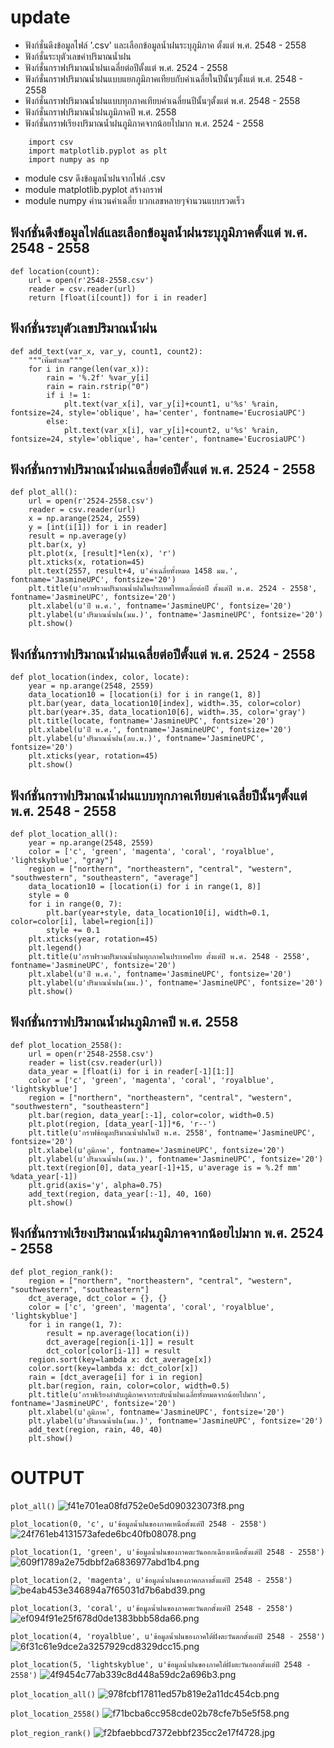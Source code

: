 # update
- ฟังก์ชั่นดึงข้อมูลไฟล์ '.csv' และเลือกข้อมูลน้ำฝนระบุภูมิภาค ตั้งแต่ พ.ศ. 2548 - 2558
- ฟังก์ชั่นระบุตัวเลขค่าปริมาณน้ำฝน
- ฟังก์ชั่นกราฟปริมาณน้ำฝนเฉลี่ยต่อปีตั้งแต่ พ.ศ. 2524 - 2558
- ฟังก์ชั่นกราฟปริมาณน้ำฝนแบบแยกภูมิภาคเทียบกับค่าเฉลี่ยในปีนั้นๆตั้งแต่ พ.ศ. 2548 - 2558
- ฟังก์ชั่นกราฟปริมาณน้ำฝนแบบทุกภาคเทียบค่าเฉลี่ยนปีนั้นๆตั้งแต่ พ.ศ. 2548 - 2558
- ฟังก์ชั่นกราฟปริมาณน้ำฝนภูมิภาคปี พ.ศ. 2558
- ฟังก์ชั่นกราฟเรียงปริมาณน้ำฝนภูมิภาคจากน้อยไปมาก พ.ศ. 2524 - 2558

```
    import csv
    import matplotlib.pyplot as plt
    import numpy as np
```
- module csv ดึงข้อมูลน้ำฝนจากไฟล์ .csv
- module matplotlib.pyplot สร้างกราฟ
- module numpy คำนวนค่าเฉลี่ย บวกเลขหลายๆจำนวนแบบรวดเร็ว

## ฟังก์ชั่นดึงข้อมูลไฟล์และเลือกข้อมูลน้ำฝนระบุภูมิภาคตั้งแต่ พ.ศ. 2548 - 2558

```
def location(count):
    url = open(r'2548-2558.csv')
    reader = csv.reader(url)
    return [float(i[count]) for i in reader]
```

## ฟังก์ชั่นระบุตัวเลขปริมาณน้ำฝน

```
def add_text(var_x, var_y, count1, count2):
    """เพิ่มตัวเลข"""
    for i in range(len(var_x)):
        rain = '%.2f' %var_y[i]
        rain = rain.rstrip("0")
        if i != 1:
            plt.text(var_x[i], var_y[i]+count1, u'%s' %rain, fontsize=24, style='oblique', ha='center', fontname='EucrosiaUPC')
        else:
            plt.text(var_x[i], var_y[i]+count2, u'%s' %rain, fontsize=24, style='oblique', ha='center', fontname='EucrosiaUPC')
```

## ฟังก์ชั่นกราฟปริมาณน้ำฝนเฉลี่ยต่อปีตั้งแต่ พ.ศ. 2524 - 2558

```
def plot_all():
    url = open(r'2524-2558.csv')
    reader = csv.reader(url)
    x = np.arange(2524, 2559)
    y = [int(i[1]) for i in reader]
    result = np.average(y)
    plt.bar(x, y)
    plt.plot(x, [result]*len(x), 'r')
    plt.xticks(x, rotation=45)
    plt.text(2557, result+4, u'ค่าเฉลี่ยทั้งหมด 1458 มม.', fontname='JasmineUPC', fontsize='20')
    plt.title(u'กราฟรวมปริมาณน้ำฝนในประเทศไทยเฉลี่ยต่อปี ตั้งแต่ปี พ.ศ. 2524 - 2558', fontname='JasmineUPC', fontsize='20')
    plt.xlabel(u'ปี พ.ศ.', fontname='JasmineUPC', fontsize='20')
    plt.ylabel(u'ปริมาณน้ำฝน(มม.)', fontname='JasmineUPC', fontsize='20')
    plt.show()
```

## ฟังก์ชั่นกราฟปริมาณน้ำฝนเฉลี่ยต่อปีตั้งแต่ พ.ศ. 2524 - 2558

```
def plot_location(index, color, locate):
    year = np.arange(2548, 2559)
    data_location10 = [location(i) for i in range(1, 8)]
    plt.bar(year, data_location10[index], width=.35, color=color)
    plt.bar(year+.35, data_location10[6], width=.35, color='gray')
    plt.title(locate, fontname='JasmineUPC', fontsize='20')
    plt.xlabel(u'ปี พ.ศ.', fontname='JasmineUPC', fontsize='20')
    plt.ylabel(u'ปริมาณน้ำฝน(ลบ.ม.)', fontname='JasmineUPC', fontsize='20')
    plt.xticks(year, rotation=45)
    plt.show()
```

## ฟังก์ชั่นกราฟปริมาณน้ำฝนแบบทุกภาคเทียบค่าเฉลี่ยปีนั้นๆตั้งแต่ พ.ศ. 2548 - 2558

```
def plot_location_all():
    year = np.arange(2548, 2559)
    color = ['c', 'green', 'magenta', 'coral', 'royalblue', 'lightskyblue', "gray"]
    region = ["northern", "northeastern", "central", "western", "southwestern", "southeastern", "average"]
    data_location10 = [location(i) for i in range(1, 8)]
    style = 0
    for i in range(0, 7):
        plt.bar(year+style, data_location10[i], width=0.1, color=color[i], label=region[i])
        style += 0.1
    plt.xticks(year, rotation=45)
    plt.legend()
    plt.title(u'กราฟรวมปริมาณน้ำฝนทุกภาคในประเทศไทย ตั้งแต่ปี พ.ศ. 2548 - 2558', fontname='JasmineUPC', fontsize='20')
    plt.xlabel(u'ปี พ.ศ.', fontname='JasmineUPC', fontsize='20')
    plt.ylabel(u'ปริมาณน้ำฝน(มม.)', fontname='JasmineUPC', fontsize='20')
    plt.show()
```
## ฟังก์ชั่นกราฟปริมาณน้ำฝนภูมิภาคปี พ.ศ. 2558

```
def plot_location_2558():
    url = open(r'2548-2558.csv')
    reader = list(csv.reader(url))
    data_year = [float(i) for i in reader[-1][1:]]
    color = ['c', 'green', 'magenta', 'coral', 'royalblue', 'lightskyblue']
    region = ["northern", "northeastern", "central", "western", "southwestern", "southeastern"]
    plt.bar(region, data_year[:-1], color=color, width=0.5)
    plt.plot(region, [data_year[-1]]*6, 'r--')
    plt.title(u'กราฟข้อมูลปริมาณน้ำฝนในปี พ.ศ. 2558', fontname='JasmineUPC', fontsize='20')
    plt.xlabel(u'ภูมิภาค', fontname='JasmineUPC', fontsize='20')
    plt.ylabel(u'ปริมาณน้ำฝน(มม.)', fontname='JasmineUPC', fontsize='20')
    plt.text(region[0], data_year[-1]+15, u'average is = %.2f mm' %data_year[-1])
    plt.grid(axis='y', alpha=0.75)
    add_text(region, data_year[:-1], 40, 160)
    plt.show()
```

## ฟังก์ชั่นกราฟเรียงปริมาณน้ำฝนภูมิภาคจากน้อยไปมาก พ.ศ. 2524 - 2558

```
def plot_region_rank():
    region = ["northern", "northeastern", "central", "western", "southwestern", "southeastern"]
    dct_average, dct_color = {}, {}
    color = ['c', 'green', 'magenta', 'coral', 'royalblue', 'lightskyblue']
    for i in range(1, 7):
        result = np.average(location(i))
        dct_average[region[i-1]] = result
        dct_color[color[i-1]] = result
    region.sort(key=lambda x: dct_average[x])
    color.sort(key=lambda x: dct_color[x])
    rain = [dct_average[i] for i in region]
    plt.bar(region, rain, color=color, width=0.5)
    plt.title(u'กราฟเรียงลำดับภูมิภาคจากระดับน้ำฝนเฉลี่ยทั้งหมดจากน้อยไปมาก', fontname='JasmineUPC', fontsize='20')
    plt.xlabel(u'ภูมิภาค', fontname='JasmineUPC', fontsize='20')
    plt.ylabel(u'ปริมาณน้ำฝน(มม.)', fontname='JasmineUPC', fontsize='20')
    add_text(region, rain, 40, 40)
    plt.show()
```

# OUTPUT
`plot_all()`
![f41e701ea08fd752e0e5d090323073f8.png](https://www.img.in.th/images/f41e701ea08fd752e0e5d090323073f8.png)

`plot_location(0, 'c', u'ข้อมูลน้ำฝนของภาคเหนือตั้งแต่ปี 2548 - 2558')`
![24f761eb4131573afede6bc40fb08078.png](https://www.img.in.th/images/24f761eb4131573afede6bc40fb08078.png)

`plot_location(1, 'green', u'ข้อมูลน้ำฝนของภาคตะวันออกเฉียงเหนือตั้งแต่ปี 2548 - 2558')`
![609f1789a2e75dbbf2a6836977abd1b4.png](https://www.img.in.th/images/609f1789a2e75dbbf2a6836977abd1b4.png)

`plot_location(2, 'magenta', u'ข้อมูลน้ำฝนของภาคกลางตั้งแต่ปี 2548 - 2558')`
![be4ab453e346894a7f65031d7b6abd39.png](https://www.img.in.th/images/be4ab453e346894a7f65031d7b6abd39.png)

`plot_location(3, 'coral', u'ข้อมูลน้ำฝนของภาคตะวันตกตั้งแต่ปี 2548 - 2558')`
![ef094f91e25f678d0de1383bbb58da66.png](https://www.img.in.th/images/ef094f91e25f678d0de1383bbb58da66.png)

`plot_location(4, 'royalblue', u'ข้อมูลน้ำฝนของภาคใต้ฝั่งตะวันตกตั้งแต่ปี 2548 - 2558')`
![6f31c61e9dce2a3257929cd8329dcc15.png](https://www.img.in.th/images/6f31c61e9dce2a3257929cd8329dcc15.png)

`plot_location(5, 'lightskyblue', u'ข้อมูลน้ำฝนของภาคใต้ฝั่งตะวันออกตั้งแต่ปี 2548 - 2558')`
![4f9454c77ab339c8d448a59dc2a696b3.png](https://www.img.in.th/images/4f9454c77ab339c8d448a59dc2a696b3.png)

`plot_location_all()`
![978fcbf17811ed57b819e2a11dc454cb.png](https://www.img.in.th/images/978fcbf17811ed57b819e2a11dc454cb.png)

`plot_location_2558()`
![f71bcba6cc958cde02b78cfe7b5e5f58.png](https://www.img.in.th/images/f71bcba6cc958cde02b78cfe7b5e5f58.png)

`plot_region_rank()`
![f2bfaebbcd7372ebbf235cc2e17f4728.jpg](https://www.img.in.th/images/f2bfaebbcd7372ebbf235cc2e17f4728.jpg)
